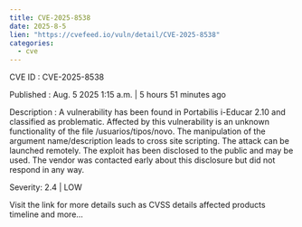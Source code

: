 ```yaml
--- 
title: CVE-2025-8538
date: 2025-8-5
lien: "https://cvefeed.io/vuln/detail/CVE-2025-8538"
categories:
  - cve
---
```


CVE ID : CVE-2025-8538

Published :  Aug. 5
2025
1:15 a.m. | 5 hours
51 minutes ago

Description : A vulnerability has been found in Portabilis i-Educar 2.10 and classified as problematic. Affected by this vulnerability is an unknown functionality of the file /usuarios/tipos/novo. The manipulation of the argument name/description leads to cross site scripting. The attack can be launched remotely. The exploit has been disclosed to the public and may be used. The vendor was contacted early about this disclosure but did not respond in any way.

Severity: 2.4 | LOW

Visit the link for more details
such as CVSS details
affected products
timeline
and more...

